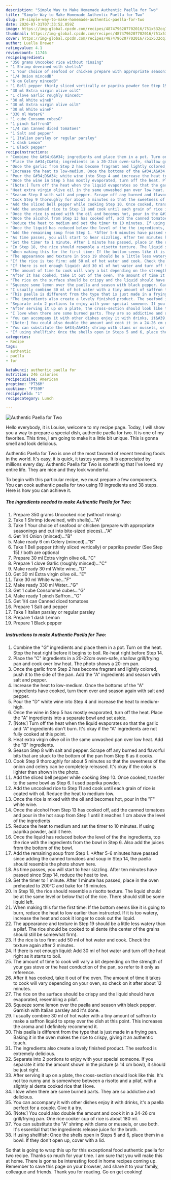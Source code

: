 ```yaml
---
description: "Simple Way to Make Homemade Authentic Paella for Two"
title: "Simple Way to Make Homemade Authentic Paella for Two"
slug: 29-simple-way-to-make-homemade-authentic-paella-for-two
date: 2020-07-31T07:33:52.059Z
image: https://img-global.cpcdn.com/recipes/4874796207702016/751x532cq70/authentic-paella-for-two-recipe-main-photo.jpg
thumbnail: https://img-global.cpcdn.com/recipes/4874796207702016/751x532cq70/authentic-paella-for-two-recipe-main-photo.jpg
cover: https://img-global.cpcdn.com/recipes/4874796207702016/751x532cq70/authentic-paella-for-two-recipe-main-photo.jpg
author: Luella Brewer
ratingvalue: 4.1
reviewcount: 11746
recipeingredient:
- "350 grams Uncooked rice without rinsing"
- "1 Shrimp deveined with shellsA"
- "1 Your choice of seafood or chicken prepare with appropriate seasonings and cut into bitesized piecesA"
- "1/4 Onion mincedB"
- "6 cm Celery mincedB"
- "1 Bell pepper thinly sliced vertically or paprika powder See Step 15  both are optional"
- "30 ml Extra virgin olive oilC"
- "1 clove Garlic roughly mincedC"
- "30 ml White wineD"
- "30 ml Extra virgin olive oilE"
- "30 ml White wineF"
- "330 ml WaterG"
- "1 cube Consomm cubesG"
- "1 pinch SaffronG"
- "1/4 can Canned diced tomatoes"
- "1 Salt and pepper"
- "1 Italian parsley or regular parsley"
- "1 dash Lemon"
- "1 Black pepper"
recipeinstructions:
- "Combine the &#34;G&#34; ingredients and place them in a pot. Turn on the heat. Stop the heat right before it begins to boil. Re-heat right before Step 14."
- "Place the &#34;C&#34; ingredients in a 20-22cm oven-safe, shallow grill/frying pan and cook over low heat. The photo shows a 20-cm pan."
- "Once the garlic from Step 2 has become fragrant and lightly colored, push it to the side of the pan. Add the &#34;A&#34; ingredients and season with salt and pepper."
- "Increase the heat to low-medium. Once the bottoms of the &#34;A&#34; ingredients have cooked, turn them over and season again with salt and pepper."
- "Pour the &#34;D&#34; white wine into Step 4 and increase the heat to medium-high."
- "Once the wine in Step 5 has mostly evaporated, turn off the heat. Place the &#34;A&#34; ingredients into a separate bowl and set aside."
- "[Note:] Turn off the heat when the liquid evaporates so that the garlic and &#34;A&#34; ingredients don&#39;t burn. It&#39;s okay if the &#34;A&#34; ingredients are not fully cooked at this point."
- "Heat extra virgin olive oil in the same unwashed pan over low heat. Add the &#34;B&#34; ingredients."
- "Season Step 8 with salt and pepper. Scrape off any burned and flavorful bits that are stuck to the bottom of the pan from Step 6 as it cooks."
- "Cook Step 9 thoroughly for about 5 minutes so that the sweetness of the onion and celery can be completely released. It&#39;s okay if the color is lighter than shown in the photo."
- "Add the sliced bell pepper while cooking Step 10. Once cooked, transfer to the same bowl as Step 6. I used paprika powder."
- "Add the uncooked rice to Step 11 and cook until each grain of rice is coated with oil. Reduce the heat to medium-low."
- "Once the rice is mixed with the oil and becomes hot, pour in the &#34;F&#34; white wine."
- "Once the alcohol from Step 13 has cooked off, add the canned tomatoes and pour in the hot soup from Step 1 until it reaches 1 cm above the level of the ingredients"
- "Reduce the heat to medium and set the timer to 10 minutes. If using paprika powder, add it here."
- "Once the liquid has reduced below the level of the the ingredients, top the rice with the ingredients from the bowl in Step 6. Also add the juices from the bottom of the bowl."
- "Add the remaining soup from Step 1. *After 5-6 minutes have passed since adding the canned tomatoes and soup in Step 14, the paella should resemble the photo shown here."
- "As time passes, you will start to hear sizzling. After ten minutes have passed since Step 14, reduce the heat to low."
- "Set the timer to 1 minute. After 1 minute has passed, place in the oven preheated to 200°C and bake for 16 minutes."
- "In Step 18, the rice should resemble a risotto texture. The liquid should be at the same level or below that of the rice. There should still be some liquid left."
- "When making this for the first time: If the bottom seems like it is going to burn, reduce the heat to low earlier than instructed. If it is too watery, increase the heat and cook it longer to cook out the liquid."
- "The appearance and texture in Step 19 should be a little less watery than a pilaf. The rice should be cooked to al dente (the center of the grains should still be somewhat firm)."
- "If the rice is too firm: add 50 ml of hot water and cook. Check the texture again after 2 minutes."
- "If there is not enough liquid: Add 30 ml of hot water and turn off the heat right as it starts to boil."
- "The amount of time to cook will vary a bit depending on the strength of your gas stove or the heat conduction of the pan, so refer to it only as reference."
- "After it has cooked, take it out of the oven. The amount of time it takes to cook will vary depending on your oven, so check on it after about 12 minutes."
- "The rice on the surface should be crispy and the liquid should have evaporated, resembling a pilaf."
- "Squeeze some lemon over the paella and season with black pepper. Garnish with Italian parsley and it&#39;s done."
- "I usually combine 30 ml of hot water with a tiny amount of saffron to make a saffron liquid to spray over the dish at this point. This increases the aroma and I definitely recommend it."
- "This paella is different from the type that is just made in a frying pan. Baking it in the oven makes the rice to crispy, giving it an authentic touch."
- "The ingredients also create a lovely finished product. The seafood is extremely delicious."
- "Separate into 2 portions to enjoy with your special someone. If you separate it into the amount shown in the picture (a 14 cm bowl), it should be just right."
- "After serving it up on a plate, the cross-section should look like this. It&#39;s not too runny and is somewhere between a risotto and a pilaf, with a slightly al dente cooked rice that I love."
- "I love when there are some burned parts. They are so addictive and delicious."
- "You can accompany it with other dishes enjoy it with drinks, it&#39;s a paella perfect for a couple. Give it a try."
- "[Note:] You could also double the amount and cook it in a 24-26 cm grill/frying pan. One rice cooker cup of rice is about 180 ml."
- "You can substitute the &#34;A&#34; shrimp with clams or mussels, or use both. It&#39;s essential that the ingredients release juice for the broth."
- "If using shellfish: Once the shells open in Steps 5 and 6, place them in a bowl. If they don&#39;t open up, cover with a lid."
categories:
- Recipe
tags:
- authentic
- paella
- for

katakunci: authentic paella for 
nutrition: 246 calories
recipecuisine: American
preptime: "PT36M"
cooktime: "PT59M"
recipeyield: "1"
recipecategory: Lunch

---
```



![Authentic Paella for Two](https://img-global.cpcdn.com/recipes/4874796207702016/751x532cq70/authentic-paella-for-two-recipe-main-photo.jpg)

Hello everybody, it is Louise, welcome to my recipe page. Today, I will show you a way to prepare a special dish, authentic paella for two. It is one of my favorites. This time, I am going to make it a little bit unique. This is gonna smell and look delicious.

Authentic Paella for Two is one of the most favored of recent trending foods in the world. It's easy, it is quick, it tastes yummy. It is appreciated by millions every day. Authentic Paella for Two is something that I've loved my entire life. They are nice and they look wonderful.




To begin with this particular recipe, we must prepare a few components. You can cook authentic paella for two using 19 ingredients and 38 steps. Here is how you can achieve it.

<!--inarticleads1-->

##### The ingredients needed to make Authentic Paella for Two:

1. Prepare 350 grams Uncooked rice (without rinsing)
1. Take 1 Shrimp (deveined, with shells)...&#34;A&#34;
1. Take 1 Your choice of seafood or chicken (prepare with appropriate seasonings and cut into bite-sized pieces)...&#34;A&#34;
1. Get 1/4 Onion (minced)...&#34;B&#34;
1. Make ready 6 cm Celery (minced)...&#34;B&#34;
1. Take 1 Bell pepper (thinly sliced vertically) or paprika powder (See Step 15) / both are optional
1. Prepare 30 ml Extra virgin olive oil...&#34;C&#34;
1. Prepare 1 clove Garlic (roughly minced)...&#34;C&#34;
1. Make ready 30 ml White wine...&#34;D&#34;
1. Get 30 ml Extra virgin olive oil...&#34;E&#34;
1. Take 30 ml White wine...&#34;F&#34;
1. Make ready 330 ml Water...&#34;G&#34;
1. Get 1 cube Consommé cubes...&#34;G&#34;
1. Make ready 1 pinch Saffron...&#34;G&#34;
1. Get 1/4 can Canned diced tomatoes
1. Prepare 1 Salt and pepper
1. Take 1 Italian parsley or regular parsley
1. Prepare 1 dash Lemon
1. Prepare 1 Black pepper




<!--inarticleads2-->

##### Instructions to make Authentic Paella for Two:

1. Combine the &#34;G&#34; ingredients and place them in a pot. Turn on the heat. Stop the heat right before it begins to boil. Re-heat right before Step 14.
1. Place the &#34;C&#34; ingredients in a 20-22cm oven-safe, shallow grill/frying pan and cook over low heat. The photo shows a 20-cm pan.
1. Once the garlic from Step 2 has become fragrant and lightly colored, push it to the side of the pan. Add the &#34;A&#34; ingredients and season with salt and pepper.
1. Increase the heat to low-medium. Once the bottoms of the &#34;A&#34; ingredients have cooked, turn them over and season again with salt and pepper.
1. Pour the &#34;D&#34; white wine into Step 4 and increase the heat to medium-high.
1. Once the wine in Step 5 has mostly evaporated, turn off the heat. Place the &#34;A&#34; ingredients into a separate bowl and set aside.
1. [Note:] Turn off the heat when the liquid evaporates so that the garlic and &#34;A&#34; ingredients don&#39;t burn. It&#39;s okay if the &#34;A&#34; ingredients are not fully cooked at this point.
1. Heat extra virgin olive oil in the same unwashed pan over low heat. Add the &#34;B&#34; ingredients.
1. Season Step 8 with salt and pepper. Scrape off any burned and flavorful bits that are stuck to the bottom of the pan from Step 6 as it cooks.
1. Cook Step 9 thoroughly for about 5 minutes so that the sweetness of the onion and celery can be completely released. It&#39;s okay if the color is lighter than shown in the photo.
1. Add the sliced bell pepper while cooking Step 10. Once cooked, transfer to the same bowl as Step 6. I used paprika powder.
1. Add the uncooked rice to Step 11 and cook until each grain of rice is coated with oil. Reduce the heat to medium-low.
1. Once the rice is mixed with the oil and becomes hot, pour in the &#34;F&#34; white wine.
1. Once the alcohol from Step 13 has cooked off, add the canned tomatoes and pour in the hot soup from Step 1 until it reaches 1 cm above the level of the ingredients
1. Reduce the heat to medium and set the timer to 10 minutes. If using paprika powder, add it here.
1. Once the liquid has reduced below the level of the the ingredients, top the rice with the ingredients from the bowl in Step 6. Also add the juices from the bottom of the bowl.
1. Add the remaining soup from Step 1. *After 5-6 minutes have passed since adding the canned tomatoes and soup in Step 14, the paella should resemble the photo shown here.
1. As time passes, you will start to hear sizzling. After ten minutes have passed since Step 14, reduce the heat to low.
1. Set the timer to 1 minute. After 1 minute has passed, place in the oven preheated to 200°C and bake for 16 minutes.
1. In Step 18, the rice should resemble a risotto texture. The liquid should be at the same level or below that of the rice. There should still be some liquid left.
1. When making this for the first time: If the bottom seems like it is going to burn, reduce the heat to low earlier than instructed. If it is too watery, increase the heat and cook it longer to cook out the liquid.
1. The appearance and texture in Step 19 should be a little less watery than a pilaf. The rice should be cooked to al dente (the center of the grains should still be somewhat firm).
1. If the rice is too firm: add 50 ml of hot water and cook. Check the texture again after 2 minutes.
1. If there is not enough liquid: Add 30 ml of hot water and turn off the heat right as it starts to boil.
1. The amount of time to cook will vary a bit depending on the strength of your gas stove or the heat conduction of the pan, so refer to it only as reference.
1. After it has cooked, take it out of the oven. The amount of time it takes to cook will vary depending on your oven, so check on it after about 12 minutes.
1. The rice on the surface should be crispy and the liquid should have evaporated, resembling a pilaf.
1. Squeeze some lemon over the paella and season with black pepper. Garnish with Italian parsley and it&#39;s done.
1. I usually combine 30 ml of hot water with a tiny amount of saffron to make a saffron liquid to spray over the dish at this point. This increases the aroma and I definitely recommend it.
1. This paella is different from the type that is just made in a frying pan. Baking it in the oven makes the rice to crispy, giving it an authentic touch.
1. The ingredients also create a lovely finished product. The seafood is extremely delicious.
1. Separate into 2 portions to enjoy with your special someone. If you separate it into the amount shown in the picture (a 14 cm bowl), it should be just right.
1. After serving it up on a plate, the cross-section should look like this. It&#39;s not too runny and is somewhere between a risotto and a pilaf, with a slightly al dente cooked rice that I love.
1. I love when there are some burned parts. They are so addictive and delicious.
1. You can accompany it with other dishes enjoy it with drinks, it&#39;s a paella perfect for a couple. Give it a try.
1. [Note:] You could also double the amount and cook it in a 24-26 cm grill/frying pan. One rice cooker cup of rice is about 180 ml.
1. You can substitute the &#34;A&#34; shrimp with clams or mussels, or use both. It&#39;s essential that the ingredients release juice for the broth.
1. If using shellfish: Once the shells open in Steps 5 and 6, place them in a bowl. If they don&#39;t open up, cover with a lid.




So that is going to wrap this up for this exceptional food authentic paella for two recipe. Thanks so much for your time. I am sure that you will make this at home. There is gonna be interesting food in home recipes coming up. Remember to save this page on your browser, and share it to your family, colleague and friends. Thank you for reading. Go on get cooking!
